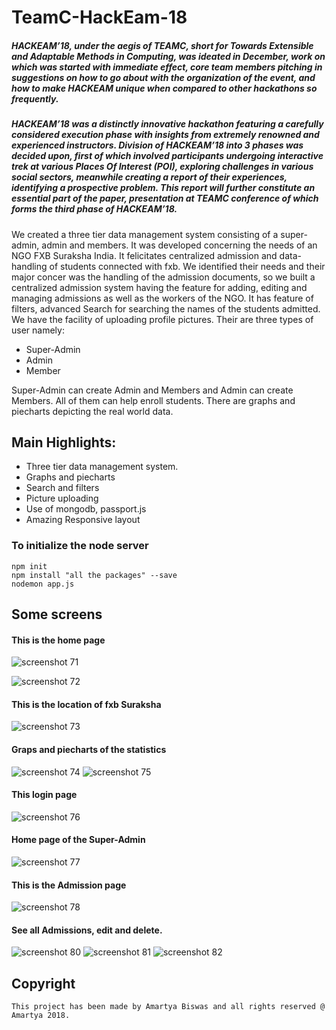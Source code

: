 # TeamC-HackEam-18
##### HACKEAM’18, under the aegis of TEAMC, short for Towards Extensible and Adaptable Methods in Computing, was ideated in December, work on which was started with immediate effect, core team members pitching in suggestions on how to go about with the organization of the event, and how to make HACKEAM unique when compared to other hackathons so frequently.

##### HACKEAM’18 was a distinctly innovative hackathon featuring a carefully considered execution phase with insights from extremely renowned and experienced instructors. Division of HACKEAM’18 into 3 phases was decided upon, first of which involved participants undergoing interactive trek at various Places Of Interest (POI), exploring challenges in various social sectors, meanwhile creating a report of their experiences, identifying a prospective problem. This report will further constitute an essential part of the paper, presentation at TEAMC conference of which forms the third phase of HACKEAM’18.

We created a three tier data management system consisting of a super-admin, admin and members. It was developed concerning the needs of an NGO FXB Suraksha India. It felicitates centralized admission and data-handling of students connected with fxb. We identified their needs and their major concer was the handling of the admission documents, so we built a centralized admission system having the feature for adding, editing and managing admissions as well as the workers of the NGO. It has feature of filters, advanced Search for searching the names of the students admitted. We have the facility of uploading profile pictures. Their are three types of user namely:
  - Super-Admin
  - Admin
  - Member
  
Super-Admin can create Admin and Members and Admin can create Members. All of them can help enroll students. There are graphs and piecharts depicting the real world data.

## Main Highlights:
  - Three tier data management system.
  - Graphs and piecharts
  - Search and filters
  - Picture uploading
  - Use of mongodb, passport.js
  - Amazing Responsive layout

### To initialize the node server

```
npm init
npm install "all the packages" --save
nodemon app.js
```

## Some screens

#### This is the home page
![screenshot 71](https://user-images.githubusercontent.com/31181068/36628944-59df3ac8-1975-11e8-9eda-4cd0fc1591d0.png)

![screenshot 72](https://user-images.githubusercontent.com/31181068/36628945-5d264a78-1975-11e8-9fdf-efc1e7afd7c9.png)
#### This is the location of fxb Suraksha
![screenshot 73](https://user-images.githubusercontent.com/31181068/36628946-5f50ae6a-1975-11e8-8fa0-82f8987c6ba6.png)
#### Graps and piecharts of the statistics
![screenshot 74](https://user-images.githubusercontent.com/31181068/36628947-615d62f2-1975-11e8-8e37-bfb6cbfc2afa.png)
![screenshot 75](https://user-images.githubusercontent.com/31181068/36628949-648803c4-1975-11e8-8f0d-8c59f0ec2555.png)
#### This login page
![screenshot 76](https://user-images.githubusercontent.com/31181068/36628950-67987882-1975-11e8-8e5b-05cba40dfcdd.png)
#### Home page of the Super-Admin
![screenshot 77](https://user-images.githubusercontent.com/31181068/36628951-69e194f2-1975-11e8-9c65-c90ef2e40330.png)
#### This is the Admission page
![screenshot 78](https://user-images.githubusercontent.com/31181068/36628952-6bd28294-1975-11e8-9da2-06721aff4e2f.png)
#### See all Admissions, edit and delete.
![screenshot 80](https://user-images.githubusercontent.com/31181068/36628953-6e3d22b4-1975-11e8-9e18-c1df632ff83a.png)
![screenshot 81](https://user-images.githubusercontent.com/31181068/36628954-70096030-1975-11e8-97ad-d6c1bb251bab.png)
![screenshot 82](https://user-images.githubusercontent.com/31181068/36628956-717548b2-1975-11e8-8326-c6d9be74ab1b.png)

## Copyright
```
This project has been made by Amartya Biswas and all rights reserved @ Amartya 2018.
```
